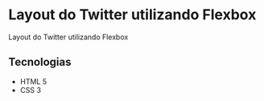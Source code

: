 # Layout do Twitter utilizando Flexbox
Layout do Twitter utilizando Flexbox

## Tecnologias
* HTML 5
* CSS 3

